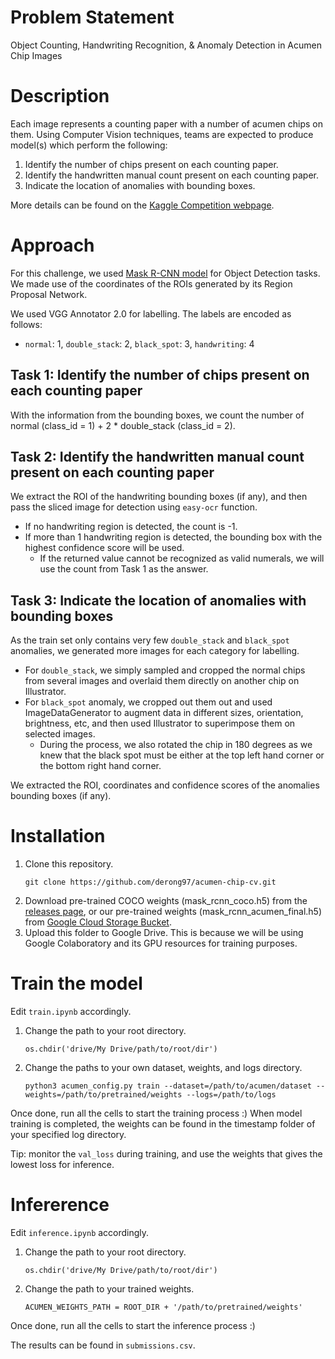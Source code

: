 # Problem Statement

Object Counting, Handwriting Recognition, & Anomaly Detection in Acumen Chip Images

# Description

Each image represents a counting paper with a number of acumen chips on them. Using Computer Vision techniques, teams are expected to produce model(s) which perform the following:

1. Identify the number of chips present on each counting paper.
2. Identify the handwritten manual count present on each counting paper.
3. Indicate the location of anomalies with bounding boxes.

More details can be found on the [Kaggle Competition webpage](https://www.kaggle.com/c/nus-sds-dsc2021).

# Approach

For this challenge, we used [Mask R-CNN model](https://github.com/matterport/Mask_RCNN) for Object Detection tasks. We made use of the coordinates of the ROIs generated by its Region Proposal Network.

We used VGG Annotator 2.0 for labelling. The labels are encoded as follows:

- `normal`: 1, `double_stack`: 2, `black_spot`: 3, `handwriting`: 4

## Task 1: Identify the number of chips present on each counting paper

With the information from the bounding boxes, we count the number of normal (class_id = 1) + 2 \* double_stack (class_id = 2).

## Task 2: Identify the handwritten manual count present on each counting paper

We extract the ROI of the handwriting bounding boxes (if any), and then pass the sliced image for detection using `easy-ocr` function.

- If no handwriting region is detected, the count is -1.
- If more than 1 handwriting region is detected, the bounding box with the highest confidence score will be used.
  - If the returned value cannot be recognized as valid numerals, we will use the count from Task 1 as the answer.

## Task 3: Indicate the location of anomalies with bounding boxes

As the train set only contains very few `double_stack` and `black_spot` anomalies, we generated more images for each category for labelling.

- For `double_stack`, we simply sampled and cropped the normal chips from several images and overlaid them directly on another chip on Illustrator.
- For `black_spot` anomaly, we cropped out them out and used ImageDataGenerator to augment data in different sizes, orientation, brightness, etc, and then used Illustrator to superimpose them on selected images.
  - During the process, we also rotated the chip in 180 degrees as we knew that the black spot must be either at the top left hand corner or the bottom right hand corner.

We extracted the ROI, coordinates and confidence scores of the anomalies bounding boxes (if any).

# Installation

1. Clone this repository.
   ```
   git clone https://github.com/derong97/acumen-chip-cv.git
   ```
2. Download pre-trained COCO weights (mask_rcnn_coco.h5) from the [releases page](https://github.com/matterport/Mask_RCNN/releases), or our pre-trained weights (mask_rcnn_acumen_final.h5) from [Google Cloud Storage Bucket](https://storage.googleapis.com/dsc_2021/mask_rcnn_acumen_final.h5).
3. Upload this folder to Google Drive. This is because we will be using Google Colaboratory and its GPU resources for training purposes.

# Train the model

Edit `train.ipynb` accordingly.

1. Change the path to your root directory.
   ```
   os.chdir('drive/My Drive/path/to/root/dir')
   ```
2. Change the paths to your own dataset, weights, and logs directory.
   ```
   python3 acumen_config.py train --dataset=/path/to/acumen/dataset --weights=/path/to/pretrained/weights --logs=/path/to/logs
   ```

Once done, run all the cells to start the training process :) When model training is completed, the weights can be found in the timestamp folder of your specified log directory.

Tip: monitor the `val_loss` during training, and use the weights that gives the lowest loss for inference.

# Infererence

Edit `inference.ipynb` accordingly.

1. Change the path to your root directory.
   ```
   os.chdir('drive/My Drive/path/to/root/dir')
   ```
2. Change the path to your trained weights.
   ```
   ACUMEN_WEIGHTS_PATH = ROOT_DIR + '/path/to/pretrained/weights'
   ```

Once done, run all the cells to start the inference process :)

The results can be found in `submissions.csv`.
